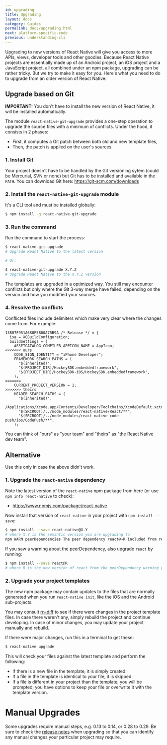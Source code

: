 ```yaml
---
id: upgrading
title: Upgrading
layout: docs
category: Guides
permalink: docs/upgrading.html
next: platform-specific-code
previous: understanding-cli
---
```


Upgrading to new versions of React Native will give you access to more APIs, views, developer tools
and other goodies. Because React Native projects are essentially made up of an Android project, an
iOS project and a JavaScript project, all combined under an npm package, upgrading can be rather
tricky. But we try to make it easy for you. Here's what you need to do to upgrade from an older
version of React Native:

## Upgrade based on Git

**IMPORTANT:** You don't have to install the new version of React Native, it will be installed automatically.

The module `react-native-git-upgrade` provides a one-step operation to upgrade the source files with
a minimum of conflicts. Under the hood, it consists in 2 phases:

* First, it computes a Git patch between both old and new template files,
* Then, the patch is applied on the user's sources.

### 1. Install Git
Your project doesn't have to be handled by the Git versioning sytem (could be Mercurial, SVN or none)
but Git has to be installed and available in the `PATH`. You can download Git here:
https://git-scm.com/downloads

### 2. Install the `react-native-git-upgrade` module

It's a CLI tool and must be installed globally:

```sh
$ npm install -g react-native-git-upgrade
```

### 3. Run the command

Run the command to start the process:

```sh
$ react-native-git-upgrade
# Upgrade React Native to the latest version

# Or:

$ react-native-git-upgrade X.Y.Z
# Upgrade React Native to the X.Y.Z version
```

The templates are upgraded in a optimized way. You still may encounter conflicts but only where the Git
3-way merge have failed, depending on the version and how you modified your sources.

### 4. Resolve the conflicts

Conflicted files include delimiters which make very clear where the changes come from. For example:

```
13B07F951A680F5B00A75B9A /* Release */ = {
  isa = XCBuildConfiguration;
  buildSettings = {
    ASSETCATALOG_COMPILER_APPICON_NAME = AppIcon;
<<<<<<< ours
    CODE_SIGN_IDENTITY = "iPhone Developer";
    FRAMEWORK_SEARCH_PATHS = (
      "$(inherited)",
      "$(PROJECT_DIR)/HockeySDK.embeddedframework",
      "$(PROJECT_DIR)/HockeySDK-iOS/HockeySDK.embeddedframework",
    );
=======
    CURRENT_PROJECT_VERSION = 1;
>>>>>>> theirs
    HEADER_SEARCH_PATHS = (
      "$(inherited)",
      /Applications/Xcode.app/Contents/Developer/Toolchains/XcodeDefault.xctoolchain/usr/include,
      "$(SRCROOT)/../node_modules/react-native/React/**",
      "$(SRCROOT)/../node_modules/react-native-code-push/ios/CodePush/**",
    );
```

You can think of "ours" as "your team" and "theirs" as "the React Native dev team".

## Alternative

Use this only in case the above didn't work.

### 1. Upgrade the `react-native` dependency

Note the latest version of the `react-native` npm package from here (or use `npm info react-native` to check):

* https://www.npmjs.com/package/react-native

Now install that version of `react-native` in your project with `npm install --save`:

```sh
$ npm install --save react-native@X.Y
# where X.Y is the semantic version you are upgrading to
npm WARN peerDependencies The peer dependency react@~R included from react-native...
```

If you saw a warning about the peerDependency, also upgrade `react` by running:
```sh
$ npm install --save react@R
# where R is the new version of react from the peerDependency warning you saw
```

### 2. Upgrade your project templates

The new npm package may contain updates to the files that are normally generated when you
run `react-native init`, like the iOS and the Android sub-projects.

You may consult [rn-diff](https://github.com/ncuillery/rn-diff) to see if there were changes in the project template files.
In case there weren't any, simply rebuild the project and continue developing. In case of minor changes, you may update your project manually and rebuild.

If there were major changes, run this in a terminal to get these:

```sh
$ react-native upgrade
```

This will check your files against the latest template and perform the following:

* If there is a new file in the template, it is simply created.
* If a file in the template is identical to your file, it is skipped.
* If a file is different in your project than the template, you will be prompted; you have options
  to keep your file or overwrite it with the template version.


# Manual Upgrades

Some upgrades require manual steps, e.g. 0.13 to 0.14, or 0.28 to 0.29. Be sure to check the [release notes](https://github.com/facebook/react-native/releases) when upgrading so that you can identify any manual changes your particular project may require.
